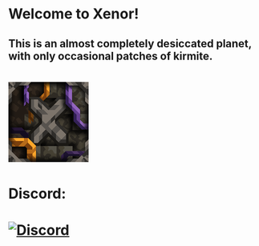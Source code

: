 # Welcome to Xenor! 
## This is an almost completely desiccated planet, with only occasional patches of kirmite.
# ![img-icon.png](/assets/icon.png)

# Discord:
# [![Discord](https://img.shields.io/discord/1387842523015282728?style=for-the-badge&color=ffa875&logo=discord&label=Xenrose|Main)](https://discord.gg/KuexqAakdg)
